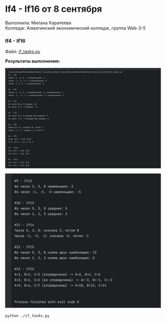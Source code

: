 # If4 - If16 от 8 сентября

Выполнила: Милана Каратеева  
Колледж: Алматинский экономический колледж, группа Web-3-5

### If4 - If16
Файл: [if_tasks.py](if_tasks.py)

**Результаты выполнения:**

![If tasks результат 1](./if_tasks_result_1.png)

![If tasks результат 2](./if_tasks_result_2.png)

```bash
python ./if_tasks.py
```
